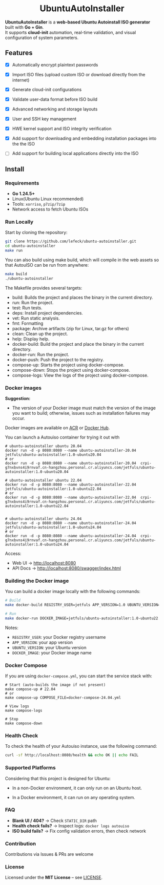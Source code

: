 <h1 align="center">UbuntuAutoInstaller</h1>

**UbuntuAutoInstaller** is a **web-based Ubuntu Autoinstall ISO generator** built with **Go + Gin**.  
It supports **cloud-init** automation, real-time validation, and visual configuration of system parameters.

## Features

- [x] Automatically encrypt plaintext passwords
- [x] Import ISO files (upload custom ISO or download directly from the internet)
- [x] Generate cloud-init configurations
- [x] Validate user-data format before ISO build
- [x] Advanced networking and storage layouts
- [x] User and SSH key management
- [x] HWE kernel support and ISO integrity verification
- [x] Add support for downloading and embedding installation packages into the the ISO
- [ ] Add support for building local applications directly into the ISO


## Install

### Requirements

- **Go 1.24.5+**
- Linux(Ubuntu Linux recommended)
- Tools: `xorriso`, `p7zip/7zip`
- Network access to fetch Ubuntu ISOs

### Run Locally

Start by cloning the repository:
```bash
git clone https://github.com/lefeck/ubuntu-autoinstaller.git
cd ubuntu-autoinstaller
make run
```
You can also build using make build, which will compile in the web assets so that AutouISO can be run from anywhere:

```bash
make build
./ubuntu-autoinstaller
```
The Makefile provides several targets:
* build: Builds the project and places the binary in the current directory.
* run: Run the project.
* test: Run tests.
* deps: Install project dependencies.
* vet: Run static analysis.
* fmt: Formatting
* package: Archive artifacts (zip for Linux, tar.gz for others)
* clean: Clean up the project.
* help: Display help.
* docker-build: Build the project and place the binary in the current directory.
* docker-run: Run the project.
* docker-push: Push the project to the registry.
* compose-up: Starts the project using docker-compose.
* compose-down: Stops the project using docker-compose.
* compose-logs: View the logs of the project using docker-compose.


### Docker images

**Suggestion:**

* The version of your Docker image must match the version of the image you want to build; otherwise, issues such as installation failures may occur.

Docker images are available on [ACR](https://cr.console.aliyun.com) or [Docker Hub](https://hub.docker.com/).

You can launch a Autouiso container for trying it out with

```
# ubuntu-autoinstaller ubuntu 20.04
docker run -d -p 8080:8080 --name ubuntu-autoinstaller-20.04  jetfuls/ubuntu-autoinstaller:1.0-ubuntu20.04
# or
docker run -d -p 8080:8080 --name ubuntu-autoinstaller-20.04  crpi-g7nxbvns4i9rnvaf.cn-hangzhou.personal.cr.aliyuncs.com/jetfuls/ubuntu-autoinstaller:1.0-ubuntu20.04

# ubuntu-autoinstaller ubuntu 22.04
docker run -d -p 8080:8080 --name ubuntu-autoinstaller-22.04  jetfuls/ubuntu-autoinstaller:1.0-ubuntu22.04
# or
docker run -d -p 8080:8080 --name ubuntu-autoinstaller-22.04  crpi-g7nxbvns4i9rnvaf.cn-hangzhou.personal.cr.aliyuncs.com/jetfuls/ubuntu-autoinstaller:1.0-ubuntu22.04


# ubuntu-autoinstaller ubuntu 24.04
docker run -d -p 8080:8080 --name ubuntu-autoinstaller-24.04  jetfuls/ubuntu-autoinstaller:1.0-ubuntu24.04
# or
docker run -d -p 8080:8080 --name ubuntu-autoinstaller-24.04  crpi-g7nxbvns4i9rnvaf.cn-hangzhou.personal.cr.aliyuncs.com/jetfuls/ubuntu-autoinstaller:1.0-ubuntu24.04
```


Access:

- Web UI → [http://localhost:8080](http://localhost:8080)
- API Docs → [http://localhost:8080/swagger/index.html](http://localhost:8080/swagger/index.html)


### Building the Docker image 

You can build a docker image locally with the following commands:

```bash
# Build
make docker-build REGISTRY_USER=jetfuls APP_VERSION=1.0 UBUNTU_VERSION=22.04

# Run
make docker-run DOCKER_IMAGE=jetfuls/ubuntu-autoinstaller:1.0-ubuntu22.04
```
Notes:
- `REGISTRY_USER`: your Docker registry username
- `APP_VERSION`: your app version
- `UBUNTU_VERSION`: your Ubuntu version
- `DOCKER_IMAGE`: your Docker image name


### Docker Compose

If you are using `docker-compose.yml`, you can start the service stack with:

```
# Start (auto-builds the image if not present)
make compose-up # 22.04 
# or
make compose-up COMPOSE_FILE=docker-compose-24.04.yml

# View logs
make compose-logs

# Stop
make compose-down
```

### Health Check

To check the health of your Autouiso instance, use the following command:

```bash
curl -sf http://localhost:8080/health && echo OK || echo FAIL
```


### Supported Platforms

Considering that this project is designed for Ubuntu:

- In a non-Docker environment, it can only run on an Ubuntu host.

- In a Docker environment, it can run on any operating system.

### FAQ

- **Blank UI / 404?** → Check `STATIC_DIR` path
- **Health check fails?** → Inspect logs: `docker logs autouiso`
- **ISO build fails?** → Fix config validation errors, then check network


### Contribution

Contributions via Issues & PRs are welcome


### License

Licensed under the **MIT License** – see [LICENSE](LICENSE).


